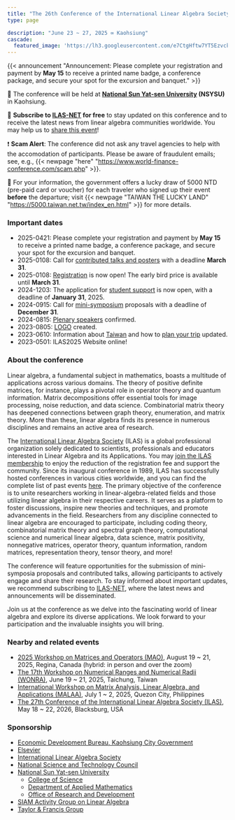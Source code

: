 ```yaml
---
title: "The 26th Conference of the International Linear Algebra Society"
type: page

description: "June 23 ~ 27, 2025 ∞ Kaohsiung"
cascade:
  featured_image: 'https://lh3.googleusercontent.com/e7CtgHftw7YT5EzvcklPKnxT_vSZZFfpQvLT2yFMlshBe9T1UsTgbq4sKHboFDLmZ4JSJjnwZuX9gYs0jPWNhithxkLvqxYKLLsAbISPwJmr5ptAtRjgd8b47Gx0NhfejFHU1XthBWW2Dbw9KWzDV8RElDu1n7-bjhqWVpfAtJ1v6PoBub1HUtFhFCyQNeTjpcd-5lFFKdBtxF-Qg6WakSiPgQdBF11m-5sgVnVDL62SfFV5M_7Jv5joocRAs6uTGAUfXaonSs_SqsF3ht6MEhV1iL5sQKFJDahNHbetHHZWAWjGpg1q1yE_0dhXCr0RtHFSgTDGWUYKxAua7hzpT1WiBF0Af4whhMD9blBloVY6TE9bGnzmlJrkLbgHEP9p4iYx3SrmRrRSnhcfv2DA-0WgKr9wWF8bc8MC5zfshs6b46eJ6-X6BATyHj3Fqx-MXyVZBe0K8Ja5GSW--Le0UhvfdSHCKY4dzHYt7cSX4AHP7ojl3cwnxxRMjK49V2Qrpw7kkGUub_w_LA-74noi_jrX0aKXoPc6EJB16lc1Mqzw-YOQKzpXuFHW7BDR5L6l9PrKS-2Rtay-p9lxrXfuaqoVgFPvlVmyo28wk1QTqGe4knysLL3v1nCEoKrn7oit1tyDXOHFXW9xll5rRFo24jBhlR0bpo38w3HU-o0y9iZmMpjE3fLgYv_ddd0OssxmPL6xCvbrfuxnDrZmDFj2WzJcK9T54sRIDb7RBC2CqpCQlhrpmBSTj6qkS9vnrJuxlQSGZKnJDFvNTx-NNewZxlFm1Pz5s84NOy5Z-MVtOQDTiq3m2o71aDOSF9MC78dD-qmXpe5jlod1l7-tqmQDhIYzKuhThrznPzi9WNO8pNdyKMdpo76Im0y-uvzA168xOdhg-D2wvvL7ixkceUrGWQdqvMHNNpewr351WC6iudhnrnZMqQ=w1400-h933-s-no?authuser=0'
---
```


{{< announcement "Announcement: Please complete your registration and payment by **May 15** to receive a printed name badge, a conference package, and secure your spot for the excursion and banquet." >}}

&#127979; The conference will be held at 
**[National Sun Yat-sen University](https://www.nsysu.edu.tw/) (NSYSU)** 
in Kaohsiung.

&#128232; **Subscribe to [ILAS-NET](https://ilasic.org/ilas-net/) for free** to stay updated 
on this conference and to receive the latest news from linear algebra 
communities worldwide.
You may help us to [share this event](/files/ILAS2025-slides.pdf)!

&#10071; **Scam Alert**: The conference did not ask any travel agencies to help
with the accomodation of participants.  Please be aware of fraudulent emails; 
see, e.g.,
{{< newpage "here" "https://www.world-finance-conference.com/scam.php" >}}.

&#127882; For your information, the government offers a lucky draw of 
5000 NTD (pre-paid card or voucher) 
for each traveler who signed up their event **before** the departure; 
visit {{< newpage "TAIWAN THE LUCKY LAND" "https://5000.taiwan.net.tw/index_en.html" >}} for more details.

### Important dates

- 2025-0421: Please complete your registration and payment by **May 15** to 
receive a printed name badge, a conference package, and secure your spot for 
the excursion and banquet.
- 2025-0108: Call for [contributed talks and posters](program/contributed-and-poster/) 
with a deadline **March 31**.
- 2025-0108: [Registration](registration/) is now open!  The early bird price 
is available until **March 31**.
- 2024-1203: The application for 
[student support](registration/student-support/) is now open, with a deadline 
of **January 31**, 2025.
- 2024-0915: Call for [mini-symposium](program/mini/) proposals with a deadline 
of **December 31**.  
- 2024-0815: [Plenary speakers](program/plenary/) confirmed.  
- 2023-0805: [LOGO](about/logo/) created.
- 2023-0610: Information about [Taiwan](taiwan/) and how to [plan your trip](taiwan/travel/) updated.
- 2023-0501: ILAS2025 Website online!


### About the conference

Linear algebra, a fundamental subject in mathematics, boasts a
multitude of applications across various domains.  The theory of
positive definite matrices, for instance, plays a pivotal role in
operator theory and quantum information.  Matrix decompositions offer
essential tools for image processing, noise reduction, and data
science.  Combinatorial matrix theory has deepened connections between
graph theory, enumeration, and matrix theory.  More than these, linear
algebra finds its presence in numerous disciplines and remains an
active area of research.


The [International Linear Algebra Society](https://ilasic.org/) (ILAS)
is a global professional organization solely dedicated to scientists,
professionals and educators interested in Linear Algebra and its
Applications.  You may [join the ILAS
membership](https://ilasic.org/join-ilas/) to enjoy the reduction of
the registration fee and support the community.  Since its inaugural
conference in 1989, ILAS has successfully hosted conferences in
various cities worldwide, and you can find the complete list of past
events [here](https://ilasic.org/conferences/).  The primary objective
of the conference is to unite researchers working in
linear-algebra-related fields and those utilizing linear algebra in
their respective careers.  It serves as a platform to foster
discussions, inspire new theories and techniques, and promote
advancements in the field.  Researchers from any discipline connected
to linear algebra are encouraged to participate, including coding
theory, combinatorial matrix theory and spectral graph theory,
computational science and numerical linear algebra, data science,
matrix positivity, nonnegative matrices, operator theory, quantum
information, random matrices, representation theory, tensor theory,
and more!


The conference will feature opportunities for the submission of
mini-symposia proposals and contributed talks, allowing participants
to actively engage and share their research.  To stay informed about
important updates, we recommend subscribing to
[ILAS-NET](https://ilasic.org/ilas-net/), where the latest news and
announcements will be disseminated.

Join us at the conference as we delve into the fascinating world of
linear algebra and explore its diverse applications. We look forward
to your participation and the invaluable insights you will bring.

### Nearby and related events

- [2025 Workshop on Matrices and Operators (MAO)](https://sites.google.com/view/matrices-and-operators-2025/),
August 19 ~ 21, 2025, Regina, Canada (hybrid: in person and over the zoom)
- [The 17th Workshop on Numerical Ranges and Numerical Radii (WONRA)](https://sites.google.com/email.nchu.edu.tw/wonra2025), 
June 19 ~ 21, 2025, Taichung, Taiwan
- [International Workshop on Matrix Analysis, Linear Algebra, and Applications (MALAA)](https://sites.google.com/up.edu.ph/malaa2025/), 
July 1 ~ 2, 2025, Quezon City, Philippines
- [The 27th Conference of the International Linear Algebra Society (ILAS)](https://ilas2026.math.vt.edu/),
May 18 ~ 22, 2026, Blacksburg, USA

### Sponsorship

- [Economic Development Bureau, Kaohsiung City Government](https://edbkcg.kcg.gov.tw/en/Default.aspx)
- [Elsevier](https://www.elsevier.com/)
- [International Linear Algebra Society](https://ilasic.org/)
- [National Science and Technology Council](https://www.nstc.gov.tw/)
- [National Sun Yat-sen University](https://www.nsysu.edu.tw/)
    * [College of Science](https://science.nsysu.edu.tw/)
    * [Department of Applied Mathematics](https://math.nsysu.edu.tw/)
    * [Office of Research and Development](https://ora.nsysu.edu.tw/)
- [SIAM Activity Group on Linear Algebra](https://www.siam.org/get-involved/connect-with-a-community/activity-groups/linear-algebra/)
- [Taylor & Francis Group](https://taylorandfrancis.com/about/)



